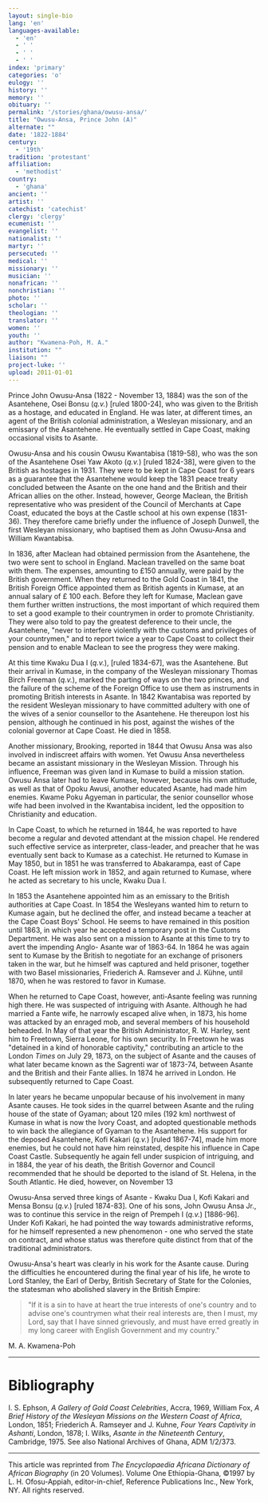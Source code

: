 ```yaml
---
layout: single-bio
lang: 'en'
languages-available:
  - 'en'
  - ' '
  - ' '
  - ' '
index: 'primary'
categories: 'o'
eulogy: ''
history: ''
memory: ''
obituary: ''
permalink: '/stories/ghana/owusu-ansa/'
title: "Owusu-Ansa, Prince John (A)"
alternate: ""
date: '1822-1884'
century:
  - '19th'
tradition: 'protestant'
affiliation:
  - 'methodist'
country:
  - 'ghana'
ancient: ''
artist: ''
catechist: 'catechist'
clergy: 'clergy'
ecumenist: ''
evangelist: ''
nationalist: ''
martyr: ''
persecuted: ''
medical: ''
missionary: ''
musician: ''
nonafrican: ''
nonchristian: ''
photo: ''
scholar: ''
theologian: ''
translator: ''
women: ''
youth: ''
author: "Kwamena-Poh, M. A."
institution: ""
liaison: ""
project-luke: ''
upload: 2011-01-01
---
```




Prince John Owusu-Ansa (1822 - November 13, 1884) was the son of the Asantehene, Osei Bonsu (*q.v.*) [ruled 1800-24], who was given to the British as a hostage, and educated in England. He was later, at different times, an agent of the British colonial administration, a Wesleyan missionary, and an emissary of the Asantehene. He eventually settled in Cape Coast, making occasional visits to Asante.

Owusu-Ansa and his cousin Owusu Kwantabisa (1819-58), who was the son of the Asantehene Osei Yaw Akoto (*q.v.*) [ruled 1824-38], were given to the British as hostages in 1931. They were to be kept in Cape Coast for 6 years as a guarantee that the Asantehene would keep the 1831 peace treaty concluded between the Asante on the one hand and the British and their African allies on the other. Instead, however, George Maclean, the British representative who was president of the Council of Merchants at Cape Coast, educated the boys at the Castle school at his own expense (1831-36). They therefore came briefly under the influence of Joseph Dunwell, the first Wesleyan missionary, who baptised them as John Owusu-Ansa and William Kwantabisa.

In 1836, after Maclean had obtained permission from the Asantehene, the two were sent to school in England. Maclean travelled on the same boat with them. The expenses, amounting to £150 annually, were paid by the British government. When they returned to the Gold Coast in 1841, the British Foreign Office appointed them as British agents in Kumase, at an annual salary of £ 100 each. Before they left for Kumase, Maclean gave them further written instructions, the most important of which required them to set a good example to their countrymen in order to promote Christianity. They were also told to pay the greatest deference to their uncle, the Asantehene, "never to interfere violently with the customs and privileges of your countrymen," and to report twice a year to Cape Coast to collect their pension and to enable Maclean to see the progress they were making.

At this time Kwaku Dua I (*q.v.*), [ruled 1834-67], was the Asantehene. But their arrival in Kumase, in the company of the Wesleyan missionary Thomas Birch Freeman (*q.v.*), marked the parting of ways on the two princes, and the failure of the scheme of the Foreign Office to use them as instruments in promoting British interests in Asante. In 1842 Kwantabisa was reported by the resident Wesleyan missionary to have committed adultery with one of the wives of a senior counsellor to the Asantehene. He thereupon lost his pension, although he continued in his post, against the wishes of the colonial governor at Cape Coast. He died in 1858.

Another missionary, Brooking, reported in 1844 that Owusu Ansa was also involved in indiscreet affairs with women. Yet Owusu Ansa nevertheless became an assistant missionary in the Wesleyan Mission. Through his influence, Freeman was given land in Kumase to build a mission station. Owusu Ansa later had to leave Kumase, however, because his own attitude, as well as that of Opoku Awusi, another educated Asante, had made him enemies. Kwame Poku Agyeman in particular, the senior counsellor whose wife had been involved in the Kwantabisa incident, led the opposition to Christianity and education.

In Cape Coast, to which he returned in 1844, he was reported to have become a regular and devoted attendant at the mission chapel. He rendered such effective service as interpreter, class-leader, and preacher that he was eventually sent back to Kumase as a catechist. He returned to Kumase in May 1850, but in 1851 he was transferred to Abakarampa, east of Cape Coast. He left mission work in 1852, and again returned to Kumase, where he acted as secretary to his uncle, Kwaku Dua I.

In 1853 the Asantehene appointed him as an emissary to the British authorities at Cape Coast. In 1854 the Wesleyans wanted him to return to Kumase again, but he declined the offer, and instead became a teacher at the Cape Coast Boys' School. He seems to have remained in this position until 1863, in which year he accepted a temporary post in the Customs Department. He was also sent on a mission to Asante at this time to try to avert the impending Anglo- Asante war of 1863-64. In 1864 he was again sent to Kumase by the British to negotiate for an exchange of prisoners taken in the war, but he himself was captured and held prisoner, together with two Basel missionaries, Friederich A. Ramsever and J. Kühne, until 1870, when he was restored to favor in Kumase.

When he returned to Cape Coast, however, anti-Asante feeling was running high there. He was suspected of intriguing with Asante. Although he had married a Fante wife, he narrowly escaped alive when, in 1873, his home was attacked by an enraged mob, and several members of his household beheaded. In May of that year the British Administrator, R. W. Harley, sent him to Freetown, Sierra Leone, for his own security. In Freetown he was "detained in a kind of honorable captivity," contributing an article to the London *Times* on July 29, 1873, on the subject of Asante and the causes of what later became known as the Sagrenti war of 1873-74, between Asante and the British and their Fante allies. In 1874 he arrived in London. He subsequently returned to Cape Coast.

In later years he became unpopular because of his involvement in many Asante causes. He took sides in the quarrel between Asante and the ruling house of the state of Gyaman; about 120 miles (192 km) northwest of Kumase in what is now the Ivory Coast, and adopted questionable methods to win back the allegiance of Gyaman to the Asantehene. His support for the deposed Asantehene, Kofi Kakari (*q.v.*) [ruled 1867-74], made him more enemies, but he could not have him reinstated, despite his influence in Cape Coast Castle. Subsequently he again fell under suspicion of intriguing, and in 1884, the year of his death, the British Governor and Council recommended that he should be deported to the island of St. Helena, in the South Atlantic. He died, however, on November 13

Owusu-Ansa served three kings of Asante - Kwaku Dua I, Kofi Kakari and Mensa Bonsu (*q.v.*) [ruled 1874-83]. One of his sons, John Owusu Ansa Jr., was to continue this service in the reign of Prempeh I (*q.v.*) [1886-96]. Under Kofi Kakari, he had pointed the way towards administrative reforms, for he himself represented a new phenomenon - one who served the state on contract, and whose status was therefore quite distinct from that of the traditional administrators.

Owusu-Ansa's heart was clearly in his work for the Asante cause. During the difficulties he encountered during the final year of his life, he wrote to Lord Stanley, the Earl of Derby, British Secretary of State for the Colonies, the statesman who abolished slavery in the British Empire:

> "If it is a sin to have at heart the true interests of one's country and to advise one's countrymen what their real interests are, then I must, my Lord, say that I have sinned grievously, and must have erred greatly in my long career with English Government and my country."

M. A. Kwamena-Poh

---

# Bibliography

I. S. Ephson, *A Gallery of Gold Coast Celebrities*, Accra, 1969, William Fox, *A Brief History of the Wesleyan Missions on the Western Coast of Africa*, London, 1851; Friederich A. Ramseyer and J. Kuhne, *Four Years Captivity in Ashanti*, London, 1878; I. Wilks, *Asante in the Nineteenth Century*, Cambridge, 1975. See also National Archives of Ghana, ADM 1/2/373.

---

This article was reprinted from *The Encyclopaedia Africana Dictionary of African Biography* (in 20 Volumes). Volume One Ethiopia-Ghana, &copy;1997 by L. H. Ofosu-Appiah, editor-in-chief, Reference Publications Inc., New York, NY. All rights reserved.

